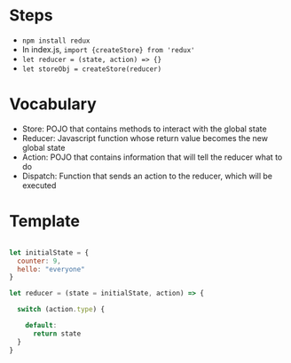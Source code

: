 # Steps
- `npm install redux`
- In index.js, `import {createStore} from 'redux'`
- `let reducer = (state, action) => {}`
- `let storeObj = createStore(reducer)`

# Vocabulary
- Store: POJO that contains methods to interact with the global state
- Reducer: Javascript function whose return value becomes the new global state
- Action: POJO that contains information that will tell the reducer what to do
- Dispatch: Function that sends an action to the reducer, which will be executed

# Template

```Javascript

let initialState = {
  counter: 9,
  hello: "everyone"
}

let reducer = (state = initialState, action) => {

  switch (action.type) {

    default:
      return state
  }
}




```
